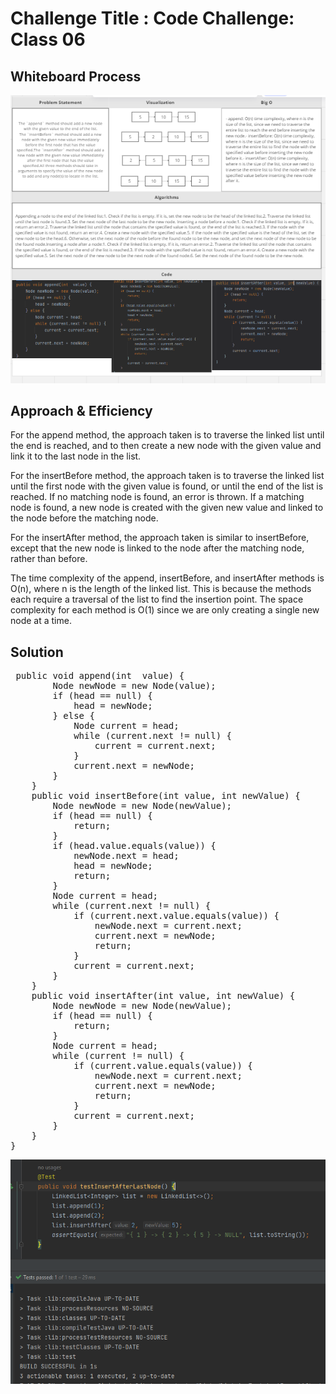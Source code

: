 # Challenge Title : Code Challenge: Class 06
<!-- Description of the challenge -->

## Whiteboard Process
<!-- Embedded whiteboard image -->
![](insert.PNG)
## Approach & Efficiency
<!-- What approach did you take? Why? What is the Big O space/time for this approach? -->
For the append method, the approach taken is to traverse the linked list until the end is reached, and to then create a new node with the given value and link it to the last node in the list.

For the insertBefore method, the approach taken is to traverse the linked list until the first node with the given value is found, or until the end of the list is reached. If no matching node is found, an error is thrown. If a matching node is found, a new node is created with the given new value and linked to the node before the matching node.

For the insertAfter method, the approach taken is similar to insertBefore, except that the new node is linked to the node after the matching node, rather than before.

The time complexity of the append, insertBefore, and insertAfter methods is O(n), where n is the length of the linked list. This is because the methods each require a traversal of the list to find the insertion point. The space complexity for each method is O(1) since we are only creating a single new node at a time.
## Solution
<!-- Show how to run your code, and examples of it in action -->

<pre> public void append(int  value) {
        Node newNode = new Node(value);
        if (head == null) {
            head = newNode;
        } else {
            Node current = head;
            while (current.next != null) {
                current = current.next;
            }
            current.next = newNode;
        }
    }
    public void insertBefore(int value, int newValue) {
        Node newNode = new Node(newValue);
        if (head == null) {
            return;
        }
        if (head.value.equals(value)) {
            newNode.next = head;
            head = newNode;
            return;
        }
        Node current = head;
        while (current.next != null) {
            if (current.next.value.equals(value)) {
                newNode.next = current.next;
                current.next = newNode;
                return;
            }
            current = current.next;
        }
    }
    public void insertAfter(int value, int newValue) {
        Node newNode = new Node(newValue);
        if (head == null) {
            return;
        }
        Node current = head;
        while (current != null) {
            if (current.value.equals(value)) {
                newNode.next = current.next;
                current.next = newNode;
                return;
            }
            current = current.next;
        }
    }
}</pre>
![](instest.PNG)